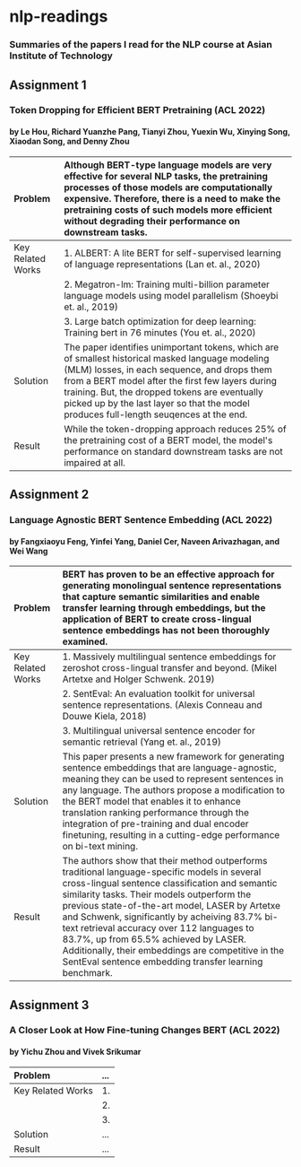 # nlp-readings
### Summaries of the papers I read for the NLP course at Asian Institute of Technology

## Assignment 1
### Token Dropping for Efficient BERT Pretraining (ACL 2022)
#### by Le Hou, Richard Yuanzhe Pang, Tianyi Zhou, Yuexin Wu, Xinying Song, Xiaodan Song, and Denny Zhou

| Problem  | Although BERT-type language models are very effective for several NLP tasks, the pretraining processes of those models are computationally expensive. Therefore, there is a need to make the pretraining costs of such models more efficient without degrading their performance on downstream tasks.  |
| :---  | :---  |
| Key Related Works  | 1. ALBERT: A lite BERT for self-supervised learning of language representations (Lan et. al., 2020)  |
|   | 2. Megatron-lm: Training multi-billion parameter language models using model parallelism (Shoeybi et. al., 2019)  |
|   | 3. Large batch optimization for deep learning: Training bert in 76 minutes (You et. al., 2020)  |
| Solution  | The paper identifies unimportant tokens, which are of smallest historical masked language modeling (MLM) losses, in each sequence, and drops them from a BERT model after the first few layers during training. But, the dropped tokens are eventually picked up by the last layer so that the model produces full-length seuqences at the end. |
| Result  | While the token-dropping approach reduces 25% of the pretraining cost of a BERT model, the model's performance on standard downstream tasks are not impaired at all.  |

## Assignment 2
### Language Agnostic BERT Sentence Embedding (ACL 2022)
#### by Fangxiaoyu Feng, Yinfei Yang, Daniel Cer, Naveen Arivazhagan, and Wei Wang

| Problem  | BERT has proven to be an effective approach for generating monolingual sentence representations that capture semantic similarities and enable transfer learning through embeddings, but the application of BERT to create cross-lingual sentence embeddings has not been thoroughly examined.  |
| :---  | :---  |
| Key Related Works  | 1. Massively multilingual sentence embeddings for zeroshot cross-lingual transfer and beyond. (Mikel Artetxe and Holger Schwenk. 2019)  |
|   | 2. SentEval: An evaluation toolkit for universal sentence representations. (Alexis Conneau and Douwe Kiela, 2018)  |
|   | 3. Multilingual universal sentence encoder for semantic retrieval (Yang et. al., 2019)  |
| Solution  | This paper presents a new framework for generating sentence embeddings that are language-agnostic, meaning they can be used to represent sentences in any language. The authors propose a modification to the BERT model that enables it to enhance translation ranking performance through the integration of pre-training and dual encoder finetuning, resulting in a cutting-edge performance on bi-text mining. |
| Result  | The authors show that their method outperforms traditional language-specific models in several cross-lingual sentence classification and semantic similarity tasks. Their models outperform the previous state-of-the-art model, LASER by Artetxe and Schwenk, significantly by acheiving 83.7% bi-text retrieval accuracy over 112 languages to 83.7%, up from 65.5% achieved by LASER. Additionally, their embeddings are competitive in the SentEval sentence embedding transfer learning benchmark.  |

## Assignment 3
### A Closer Look at How Fine-tuning Changes BERT (ACL 2022)
#### by Yichu Zhou and Vivek Srikumar

| Problem  | ...  |
| :---  | :---  |
| Key Related Works  | 1.  |
|   | 2.  |
|   | 3.  |
| Solution  | ...  |
| Result  | ...  |
